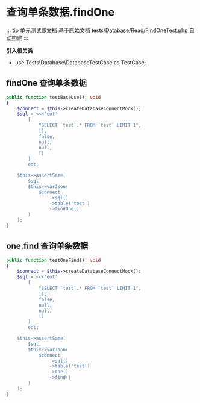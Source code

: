 # 查询单条数据.findOne

::: tip 单元测试即文档
[基于原始文档 tests/Database/Read/FindOneTest.php 自动构建](https://github.com/hunzhiwange/framework/blob/master/tests/Database/Read/FindOneTest.php)
:::
    
**引入相关类**

 * use Tests\Database\DatabaseTestCase as TestCase;

## findOne 查询单条数据

``` php
public function testBaseUse(): void
{
    $connect = $this->createDatabaseConnectMock();
    $sql = <<<'eot'
        [
            "SELECT `test`.* FROM `test` LIMIT 1",
            [],
            false,
            null,
            null,
            []
        ]
        eot;

    $this->assertSame(
        $sql,
        $this->varJson(
            $connect
                ->sql()
                ->table('test')
                ->findOne()
        )
    );
}
```
    
## one.find 查询单条数据

``` php
public function testOneFind(): void
{
    $connect = $this->createDatabaseConnectMock();
    $sql = <<<'eot'
        [
            "SELECT `test`.* FROM `test` LIMIT 1",
            [],
            false,
            null,
            null,
            []
        ]
        eot;

    $this->assertSame(
        $sql,
        $this->varJson(
            $connect
                ->sql()
                ->table('test')
                ->one()
                ->find()
        )
    );
}
```
